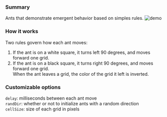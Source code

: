 ### Summary

Ants that demonstrate emergent behavior based on simples rules. ![demo](https://i.gyazo.com/dd5e0a61b4ec7a990224a3e819c5e987.gif)

### How it works

Two rules govern how each ant moves:   
1) If the ant is on a white square, it turns left 90 degrees, and moves forward one grid.  
2) If the ant is on a black square, it turns right 90 degrees, and moves forward one grid.  
When the ant leaves a grid, the color of the grid it left is inverted.    

### Customizable options  
`delay`: milliseconds between each ant move  
`randDir`: whether or not to initialize ants with a random direction  
`cellSize`: size of each grid in pixels  

